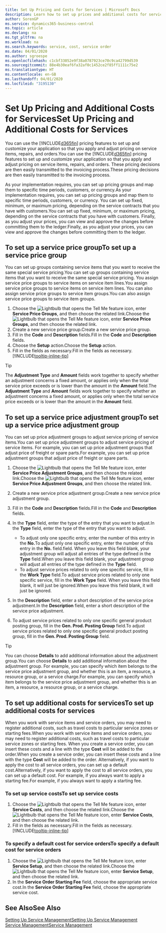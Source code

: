 ```yaml
---
title: Set Up Pricing and Costs for Services | Microsoft Docs
description: Learn how to set up prices and additional costs for services.
author: SorenGP
ms.service: dynamics365-business-central
ms.topic: article
ms.devlang: na
ms.tgt_pltfrm: na
ms.workload: na
ms.search.keywords: service, cost, service order
ms.date: 04/01/2020
ms.author: sgroespe
ms.openlocfilehash: c1cbf33052e9f38a0787923ce70c9ca42799d539
ms.sourcegitcommit: 88e4b30eaf6fa32af0c1452ce2f85ff1111c75e2
ms.translationtype: HT
ms.contentlocale: en-GB
ms.lasthandoff: 04/01/2020
ms.locfileid: "3195130"
---
```

# <a name="set-up-pricing-and-additional-costs-for-services"></a><span data-ttu-id="7eca4-103">Set Up Pricing and Additional Costs for Services</span><span class="sxs-lookup"><span data-stu-id="7eca4-103">Set Up Pricing and Additional Costs for Services</span></span>
<span data-ttu-id="7eca4-104">You can use the [!INCLUDE[d365fin](includes/d365fin_md.md)] pricing features to set up and customize your application so that you apply and adjust pricing on service items, repairs, and orders.</span><span class="sxs-lookup"><span data-stu-id="7eca4-104">You can use the [!INCLUDE[d365fin](includes/d365fin_md.md)] pricing features to set up and customize your application so that you apply and adjust pricing on service items, repairs, and orders.</span></span> <span data-ttu-id="7eca4-105">These pricing decisions are then easily transmitted to the invoicing process.</span><span class="sxs-lookup"><span data-stu-id="7eca4-105">These pricing decisions are then easily transmitted to the invoicing process.</span></span>  
  
<span data-ttu-id="7eca4-106">As your implementation requires, you can set up pricing groups and map them to specific time periods, customers, or currency.</span><span class="sxs-lookup"><span data-stu-id="7eca4-106">As your implementation requires, you can set up pricing groups and map them to specific time periods, customers, or currency.</span></span> <span data-ttu-id="7eca4-107">You can set up fixed, minimum, or maximum pricing, depending on the service contracts that you have with customers.</span><span class="sxs-lookup"><span data-stu-id="7eca4-107">You can set up fixed, minimum, or maximum pricing, depending on the service contracts that you have with customers.</span></span> <span data-ttu-id="7eca4-108">Finally, as you adjust your prices, you can view and approve the changes before committing them to the ledger.</span><span class="sxs-lookup"><span data-stu-id="7eca4-108">Finally, as you adjust your prices, you can view and approve the changes before committing them to the ledger.</span></span>  

## <a name="to-set-up-a-service-price-group"></a><span data-ttu-id="7eca4-109">To set up a service price group</span><span class="sxs-lookup"><span data-stu-id="7eca4-109">To set up a service price group</span></span>
<span data-ttu-id="7eca4-110">You can set up groups containing service items that you want to receive the same special service pricing.</span><span class="sxs-lookup"><span data-stu-id="7eca4-110">You can set up groups containing service items that you want to receive the same special service pricing.</span></span> <span data-ttu-id="7eca4-111">You assign service price groups to service items on service item lines.</span><span class="sxs-lookup"><span data-stu-id="7eca4-111">You assign service price groups to service items on service item lines.</span></span> <span data-ttu-id="7eca4-112">You can also assign service price groups to service item groups.</span><span class="sxs-lookup"><span data-stu-id="7eca4-112">You can also assign service price groups to service item groups.</span></span>  

1. <span data-ttu-id="7eca4-113">Choose the ![Lightbulb that opens the Tell Me feature](media/ui-search/search_small.png "Tell me what you want to do") icon, enter **Service Price Groups**, and then choose the related link.</span><span class="sxs-lookup"><span data-stu-id="7eca4-113">Choose the ![Lightbulb that opens the Tell Me feature](media/ui-search/search_small.png "Tell me what you want to do") icon, enter **Service Price Groups**, and then choose the related link.</span></span>  
2. <span data-ttu-id="7eca4-114">Create a new service price group.</span><span class="sxs-lookup"><span data-stu-id="7eca4-114">Create a new service price group.</span></span>  
3. <span data-ttu-id="7eca4-115">Fill in the **Code** and **Description** fields.</span><span class="sxs-lookup"><span data-stu-id="7eca4-115">Fill in the **Code** and **Description** fields.</span></span>  
4. <span data-ttu-id="7eca4-116">Choose the **Setup** action.</span><span class="sxs-lookup"><span data-stu-id="7eca4-116">Choose the **Setup** action.</span></span>  
2. <span data-ttu-id="7eca4-117">Fill in the fields as necessary.</span><span class="sxs-lookup"><span data-stu-id="7eca4-117">Fill in the fields as necessary.</span></span> [!INCLUDE[tooltip-inline-tip](includes/tooltip-inline-tip_md.md)]  

 > [!Tip]
 > <span data-ttu-id="7eca4-118">The **Adjustment Type** and **Amount** fields work together to specify whether an adjustment concerns a fixed amount, or applies only when the total service price exceeds or is lower than the amount in the **Amount** field.</span><span class="sxs-lookup"><span data-stu-id="7eca4-118">The **Adjustment Type** and **Amount** fields work together to specify whether an adjustment concerns a fixed amount, or applies only when the total service price exceeds or is lower than the amount in the **Amount** field.</span></span>  

## <a name="to-set-up-a-service-price-adjustment-group"></a><span data-ttu-id="7eca4-119">To set up a service price adjustment group</span><span class="sxs-lookup"><span data-stu-id="7eca4-119">To set up a service price adjustment group</span></span>  
<span data-ttu-id="7eca4-120">You can set up price adjustment groups to adjust service pricing of service items.</span><span class="sxs-lookup"><span data-stu-id="7eca4-120">You can set up price adjustment groups to adjust service pricing of service items.</span></span> <span data-ttu-id="7eca4-121">For example, you can set up price adjustment groups that adjust price of freight or spare parts.</span><span class="sxs-lookup"><span data-stu-id="7eca4-121">For example, you can set up price adjustment groups that adjust price of freight or spare parts.</span></span>  
  
1. <span data-ttu-id="7eca4-122">Choose the ![Lightbulb that opens the Tell Me feature](media/ui-search/search_small.png "Tell me what you want to do") icon, enter **Service Price Adjustment Groups**, and then choose the related link.</span><span class="sxs-lookup"><span data-stu-id="7eca4-122">Choose the ![Lightbulb that opens the Tell Me feature](media/ui-search/search_small.png "Tell me what you want to do") icon, enter **Service Price Adjustment Groups**, and then choose the related link.</span></span>  
2. <span data-ttu-id="7eca4-123">Create a new service price adjustment group.</span><span class="sxs-lookup"><span data-stu-id="7eca4-123">Create a new service price adjustment group.</span></span>  
3. <span data-ttu-id="7eca4-124">Fill in the **Code** and **Description** fields.</span><span class="sxs-lookup"><span data-stu-id="7eca4-124">Fill in the **Code** and **Description** fields.</span></span>  
4. <span data-ttu-id="7eca4-125">In the **Type** field, enter the type of the entry that you want to adjust.</span><span class="sxs-lookup"><span data-stu-id="7eca4-125">In the **Type** field, enter the type of the entry that you want to adjust.</span></span>  
  
    * <span data-ttu-id="7eca4-126">To adjust only one specific entry, enter the number of this entry in the **No.**</span><span class="sxs-lookup"><span data-stu-id="7eca4-126">To adjust only one specific entry, enter the number of this entry in the **No.**</span></span> <span data-ttu-id="7eca4-127">field.</span><span class="sxs-lookup"><span data-stu-id="7eca4-127">field.</span></span> <span data-ttu-id="7eca4-128">When you leave this field blank, your adjustment group will adjust all entries of the type defined in the **Type** field.</span><span class="sxs-lookup"><span data-stu-id="7eca4-128">When you leave this field blank, your adjustment group will adjust all entries of the type defined in the **Type** field.</span></span>  
    * <span data-ttu-id="7eca4-129">To adjust service prices related to only one specific service, fill in the **Work Type** field.</span><span class="sxs-lookup"><span data-stu-id="7eca4-129">To adjust service prices related to only one specific service, fill in the **Work Type** field.</span></span> <span data-ttu-id="7eca4-130">When you leave this field blank, it will just be ignored.</span><span class="sxs-lookup"><span data-stu-id="7eca4-130">When you leave this field blank, it will just be ignored.</span></span>  
  
5. <span data-ttu-id="7eca4-131">In the **Description** field, enter a short description of the service price adjustment.</span><span class="sxs-lookup"><span data-stu-id="7eca4-131">In the **Description** field, enter a short description of the service price adjustment.</span></span>  
6. <span data-ttu-id="7eca4-132">To adjust service prices related to only one specific general product posting group, fill in the **Gen. Prod. Posting Group** field.</span><span class="sxs-lookup"><span data-stu-id="7eca4-132">To adjust service prices related to only one specific general product posting group, fill in the **Gen. Prod. Posting Group** field.</span></span>

> [!Tip]
> <span data-ttu-id="7eca4-133">You can choose **Details** to add additional information about the adjustment group.</span><span class="sxs-lookup"><span data-stu-id="7eca4-133">You can choose **Details** to add additional information about the adjustment group.</span></span> <span data-ttu-id="7eca4-134">For example, you can specify which item belongs to the service price adjustment group, and whether this is an item, a resource, a resource group, or a service charge.</span><span class="sxs-lookup"><span data-stu-id="7eca4-134">For example, you can specify which item belongs to the service price adjustment group, and whether this is an item, a resource, a resource group, or a service charge.</span></span>  

## <a name="to-set-up-additional-costs-for-services"></a><span data-ttu-id="7eca4-135">To set up additional costs for services</span><span class="sxs-lookup"><span data-stu-id="7eca4-135">To set up additional costs for services</span></span>
<span data-ttu-id="7eca4-136">When you work with service items and service orders, you may need to register additional costs, such as travel costs to particular service zones or starting fees.</span><span class="sxs-lookup"><span data-stu-id="7eca4-136">When you work with service items and service orders, you may need to register additional costs, such as travel costs to particular service zones or starting fees.</span></span> <span data-ttu-id="7eca4-137">When you create a service order, you can insert these costs and a line with the type **Cost** will be added to the order.</span><span class="sxs-lookup"><span data-stu-id="7eca4-137">When you create a service order, you can insert these costs and a line with the type **Cost** will be added to the order.</span></span> <span data-ttu-id="7eca4-138">Alternatively, if you want to apply the cost to all service orders, you can set up a default cost.</span><span class="sxs-lookup"><span data-stu-id="7eca4-138">Alternatively, if you want to apply the cost to all service orders, you can set up a default cost.</span></span> <span data-ttu-id="7eca4-139">For example, if you always want to apply a starting fee.</span><span class="sxs-lookup"><span data-stu-id="7eca4-139">For example, if you always want to apply a starting fee.</span></span>
  
### <a name="to-set-up-service-costs"></a><span data-ttu-id="7eca4-140">To set up service costs</span><span class="sxs-lookup"><span data-stu-id="7eca4-140">To set up service costs</span></span>
1. <span data-ttu-id="7eca4-141">Choose the ![Lightbulb that opens the Tell Me feature](media/ui-search/search_small.png "Tell me what you want to do") icon, enter **Service Costs**, and then choose the related link.</span><span class="sxs-lookup"><span data-stu-id="7eca4-141">Choose the ![Lightbulb that opens the Tell Me feature](media/ui-search/search_small.png "Tell me what you want to do") icon, enter **Service Costs**, and then choose the related link.</span></span> 
2. <span data-ttu-id="7eca4-142">Fill in the fields as necessary.</span><span class="sxs-lookup"><span data-stu-id="7eca4-142">Fill in the fields as necessary.</span></span> [!INCLUDE[tooltip-inline-tip](includes/tooltip-inline-tip_md.md)]  

### <a name="to-specify-a-default-cost-for-service-orders"></a><span data-ttu-id="7eca4-143">To specify a default cost for service orders</span><span class="sxs-lookup"><span data-stu-id="7eca4-143">To specify a default cost for service orders</span></span>
1. <span data-ttu-id="7eca4-144">Choose the ![Lightbulb that opens the Tell Me feature](media/ui-search/search_small.png "Tell me what you want to do") icon, enter **Service Setup**, and then choose the related link.</span><span class="sxs-lookup"><span data-stu-id="7eca4-144">Choose the ![Lightbulb that opens the Tell Me feature](media/ui-search/search_small.png "Tell me what you want to do") icon, enter **Service Setup**, and then choose the related link.</span></span> 
2. <span data-ttu-id="7eca4-145">In the **Service Order Starting Fee** field, choose the appropriate service cost.</span><span class="sxs-lookup"><span data-stu-id="7eca4-145">In the **Service Order Starting Fee** field, choose the appropriate service cost.</span></span>

## <a name="see-also"></a><span data-ttu-id="7eca4-146">See Also</span><span class="sxs-lookup"><span data-stu-id="7eca4-146">See Also</span></span>
[<span data-ttu-id="7eca4-147">Setting Up Service Management</span><span class="sxs-lookup"><span data-stu-id="7eca4-147">Setting Up Service Management</span></span>](service-setup-service.md)  
[<span data-ttu-id="7eca4-148">Service Management</span><span class="sxs-lookup"><span data-stu-id="7eca4-148">Service Management</span></span>](service-service.md)  
